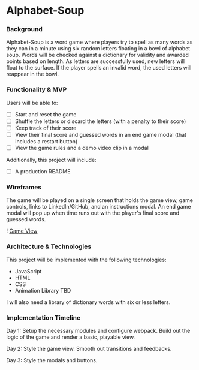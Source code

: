 # Alphabet-Soup

### Background

Alphabet-Soup is a word game where players try to spell as many words as they can in a minute using six random letters floating in a bowl of alphabet soup. Words will be checked against a dictionary for validity and awarded points based on length. As letters are successfully used, new letters will float to the surface. If the player spells an invalid word, the used letters will reappear in the bowl.

### Functionality & MVP

Users will be able to:

- [ ] Start and reset the game
- [ ] Shuffle the letters or discard the letters (with a penalty to their score)
- [ ] Keep track of their score
- [ ] View their final score and guessed words in an end game modal (that includes a restart button)
- [ ] View the game rules and a demo video clip in a modal

Additionally, this project will include:

- [ ] A production README

### Wireframes

The game will be played on a single screen that holds the game view, game controls, links to LinkedIn/GitHub, and an instructions modal. An end game modal will pop up when time runs out with the player's final score and guessed words.

! [Game View](https://github.com/amandachen13/Alphabet-Soup/blob/master/assets/images/gameview.png)

### Architecture & Technologies

This project will be implemented with the following technologies:

- JavaScript
- HTML
- CSS
- Animation Library TBD

I will also need a library of dictionary words with six or less letters.

### Implementation Timeline

Day 1: Setup the necessary modules and configure webpack. Build out the logic of the game and render a basic, playable view.

Day 2: Style the game view. Smooth out transitions and feedbacks.

Day 3: Style the modals and buttons.
